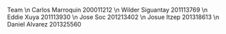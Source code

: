 Team \n Carlos Marroquin 200011212 \n Wilder Siguantay 201113769 \n Eddie Xuya 201113930 \n Jose Soc 201213402 \n Josue Itzep 201318613 \n Daniel Alvarez 201325560
